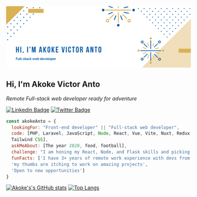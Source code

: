 ### <img src="./images/banner.png"> 
<h2> Hi, I'm Akoke Victor Anto</h2>

<p><em>Remote Full-stack web developer ready for adventure</em></p>

[![Linkedin Badge](https://img.shields.io/badge/-Akoke%20(Victor)%20Anto-blue?style=flat-square&logo=Linkedin&logoColor=white&link=https://www.linkedin.com/in/akoke-anto/)](https://www.linkedin.com/in/akoke-anto/)
[![Twitter Badge](https://img.shields.io/badge/-@iam_veecktor-1ca0f1?style=flat-square&labelColor=1ca0f1&logo=twitter&logoColor=white&link=https://twitter.com/Iam_Veecktor)](https://twitter.com/Iam_Veecktor)

```javascript
const akokeAnto = {
  lookingFor: "Front-end developer" || "Full-stack web developer",
  code: [PHP, Laravel, JavaScript, Node, React, Vue, Vite, Nuxt, Redux, Flask, HTML/CSS, Semantic UI, Bootstrap, 
  Tailwind CSS],
  askMeAbout: [The year 2020, food, football],
  challenge: "I am honing my React, Node, and Flask skills and picking up TypeScript",
  funFacts: ['I have 3+ years of remote work experience with devs from all over the world', 
  'my thumbs are itching to work on amazing projects',
  'Open to new opportunities']
}
```

[![Akoke's's GitHub stats](https://github-readme-stats.vercel.app/api?username=antoHero&count_private=true&hide=contribs,issues,stars&show_icons=true&theme=cobalt&repo=github-readme-stats)](https://github.com/antoHero/github-readme-stats) [![Top Langs](https://github-readme-stats.vercel.app/api/top-langs/?username=antoHero&langs_count=5&hide_progress=true&show=Ruby&hide=Hack,Less,Shell,Handlebars,TSQL&layout=compact&theme=cobalt)](https://github.com/antoHero/github-readme-stats)




